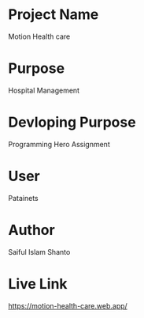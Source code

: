 # Project Name
Motion Health care

# Purpose
Hospital Management

# Devloping Purpose
Programming Hero Assignment

# User
Patainets

# Author
Saiful Islam Shanto

# Live Link
https://motion-health-care.web.app/